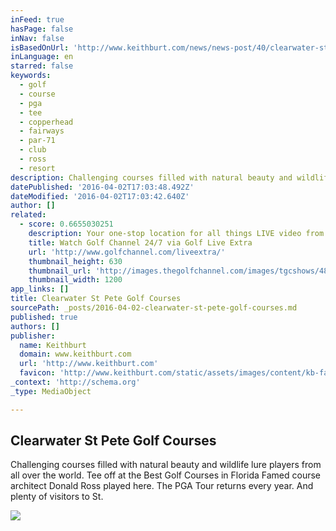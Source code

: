 ```yaml
---
inFeed: true
hasPage: false
inNav: false
isBasedOnUrl: 'http://www.keithburt.com/news/news-post/40/clearwater-st-pete-golf-courses/'
inLanguage: en
starred: false
keywords:
  - golf
  - course
  - pga
  - tee
  - copperhead
  - fairways
  - par-71
  - club
  - ross
  - resort
description: Challenging courses filled with natural beauty and wildlife lure players from all over the world. Tee off at the Best Golf Courses in Florida Famed course architect Donald Ross played here. The PGA Tour returns every year. And plenty of visitors to St.
datePublished: '2016-04-02T17:03:48.492Z'
dateModified: '2016-04-02T17:03:42.640Z'
author: []
related:
  - score: 0.6655030251
    description: Your one-stop location for all things LIVE video from the Golf Channel
    title: Watch Golf Channel 24/7 via Golf Live Extra
    url: 'http://www.golfchannel.com/liveextra/'
    thumbnail_height: 630
    thumbnail_url: 'http://images.thegolfchannel.com/images/tgcshows/482119.png'
    thumbnail_width: 1200
app_links: []
title: Clearwater St Pete Golf Courses
sourcePath: _posts/2016-04-02-clearwater-st-pete-golf-courses.md
published: true
authors: []
publisher:
  name: Keithburt
  domain: www.keithburt.com
  url: 'http://www.keithburt.com'
  favicon: 'http://www.keithburt.com/static/assets/images/content/kb-favicon.png'
_context: 'http://schema.org'
_type: MediaObject

---
```

<article style=""><h1>Clearwater St Pete Golf Courses</h1><p>Challenging courses filled with natural beauty and wildlife lure players from all over the world. Tee off at the Best Golf Courses in Florida Famed course architect Donald Ross played here. The PGA Tour returns every year. And plenty of visitors to St.</p><img src="https://s3-us-west-2.amazonaws.com/the-grid-img/p/2afd334da477891cff845285f620737e2382f2a5.jpg" /></article>